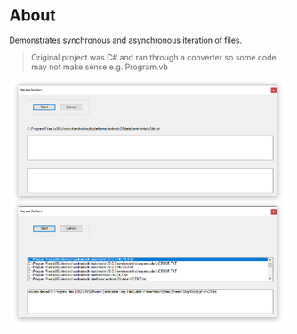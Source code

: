 ﻿# About

Demonstrates synchronous and asynchronous iteration of files.

> Original project was C# and ran through a converter so some code may not make sense e.g. Program.vb

![screen](../assets/iterateFolders.png)
